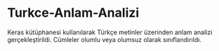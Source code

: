 # Turkce-Anlam-Analizi
Keras kütüphanesi kullanılarak Türkçe metinler üzerinden anlam analizi gerçekleştirildi. Cümleler olumlu veya olumsuz olarak sınıflandırıldı.
